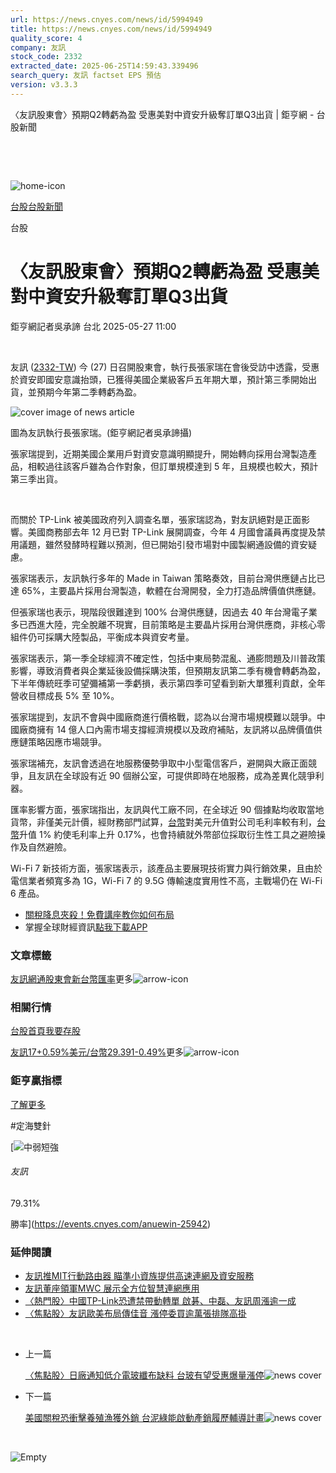 ```yaml
---
url: https://news.cnyes.com/news/id/5994949
title: https://news.cnyes.com/news/id/5994949
quality_score: 4
company: 友訊
stock_code: 2332
extracted_date: 2025-06-25T14:59:43.339496
search_query: 友訊 factset EPS 預估
version: v3.3.3
---
```


〈友訊股東會〉預期Q2轉虧為盈 受惠美對中資安升級奪訂單Q3出貨 | 鉅亨網 - 台股新聞

‌

‌

![home-icon](/assets/icons/breadCrumb/symbol-icon-home.svg)

[台股](/news/cat/tw_stock)[台股新聞](/news/cat/tw_stock_news)

台股

# 〈友訊股東會〉預期Q2轉虧為盈 受惠美對中資安升級奪訂單Q3出貨

鉅亨網記者吳承諦 台北 2025-05-27 11:00

‌

友訊 ([2332-TW](https://www.cnyes.com/twstock/2332)) 今 (27) 日召開股東會，執行長張家瑞在會後受訪中透露，受惠於資安即國安意識抬頭，已獲得美國企業級客戶五年期大單，預計第三季開始出貨，並預期今年第二季轉虧為盈。

![cover image of news article](/_next/image?url=https%3A%2F%2Fcimg.cnyes.cool%2Fprod%2Fnews%2F5994949%2Fl%2F24a7621cd848efaa2c0041e2ac457cc7.jpg&w=3840&q=75)

圖為友訊執行長張家瑞。(鉅亨網記者吳承諦攝)

張家瑞提到，近期美國企業用戶對資安意識明顯提升，開始轉向採用台灣製造產品，相較過往該客戶雖為合作對象，但訂單規模達到 5 年，且規模也較大，預計第三季出貨。

‌

而關於 TP-Link 被美國政府列入調查名單，張家瑞認為，對友訊絕對是正面影響。美國商務部去年 12 月已對 TP-Link 展開調查，今年 4 月國會議員再度提及禁用議題，雖然發酵時程難以預測，但已開始引發市場對中國製網通設備的資安疑慮。

張家瑞表示，友訊執行多年的 Made in Taiwan 策略奏效，目前台灣供應鏈占比已達 65%，主要晶片採用台灣製造，軟體在台灣開發，全力打造品牌價值供應鏈。

但張家瑞也表示，現階段很難達到 100% 台灣供應鏈，因過去 40 年台灣電子業多已西進大陸，完全脫離不現實，目前策略是主要晶片採用台灣供應商，非核心零組件仍可採購大陸製品，平衡成本與資安考量。

張家瑞表示，第一季全球經濟不確定性，包括中東局勢混亂、通膨問題及川普政策影響，導致消費者與企業延後設備採購決策，但預期友訊第二季有機會轉虧為盈，下半年傳統旺季可望彌補第一季虧損，表示第四季可望看到新大單獲利貢獻，全年營收目標成長 5% 至 10%。

張家瑞提到，友訊不會與中國廠商進行價格戰，認為以台灣市場規模難以競爭。中國廠商擁有 14 億人口內需市場支撐經濟規模以及政府補貼，友訊將以品牌價值供應鏈策略因應市場競爭。

張家瑞補充，友訊會透過在地服務優勢爭取中小型電信客戶，避開與大廠正面競爭，且友訊在全球設有近 90 個辦公室，可提供即時在地服務，成為差異化競爭利器。

匯率影響方面，張家瑞指出，友訊與代工廠不同，在全球近 90 個據點均收取當地貨幣，非僅美元計價，經財務部門試算，[台幣](https://invest.cnyes.com/forex/detail/usdtwd)對美元升值對公司毛利率較有利，[台幣](https://invest.cnyes.com/forex/detail/usdtwd)升值 1% 約使毛利率上升 0.17%，也會持續就外幣部位採取衍生性工具之避險操作及自然避險。

Wi-Fi 7 新技術方面，張家瑞表示，該產品主要展現技術實力與行銷效果，且由於電信業者頻寬多為 1G，Wi-Fi 7 的 9.5G 傳輸速度實用性不高，主戰場仍在 Wi-Fi 6 產品。

* [關稅降息夾殺！免費講座教你如何布局](https://www.rsc.com.tw/Cnyes_RSC/SeminarBooking2025InvestmentOutlook.aspx?utm_source=anue&utm_medium=usstocks_end)
* 掌握全球財經資訊[點我下載APP](http://www.cnyes.com/app/?utm_source=mweb&utm_medium=HamMenuBanner&utm_campaign=fixed&utm_content=entr)

### 文章標籤

[友訊](https://news.cnyes.com/tag/友訊 "友訊")[網通](https://news.cnyes.com/tag/網通 "網通")[股東會](https://news.cnyes.com/tag/股東會 "股東會")[新台幣匯率](https://news.cnyes.com/tag/新台幣匯率 "新台幣匯率")更多![arrow-icon](/assets/icons/arrows/arrow-down.svg)

### 相關行情

[台股首頁](https://www.cnyes.com/twstock)[我要存股](https://supr.link/8OHaU)

[友訊17+0.59%](https://www.cnyes.com/twstock/2332)[美元/台幣29.391-0.49%](https://invest.cnyes.com/forex/detail/USDTWD)更多![arrow-icon](/assets/icons/arrows/arrow-down.svg)

### 鉅亨贏指標

[了解更多](https://events.cnyes.com/anuewin-25942)

#定海雙針

[![中弱短強](/assets/icons/win-indicator/short-to-long.svg)

###### 友訊

79.31%

勝率](https://events.cnyes.com/anuewin-25942)

### 延伸閱讀

* [友訊推MIT行動路由器 瞄準小資族提供高速連網及資安服務](/news/id/5954774)
* [友訊董座領軍MWC 展示全方位智慧連網應用](/news/id/5881583)
* [〈熱門股〉中國TP-Link恐遭禁帶動轉單 啟碁、中磊、友訊周漲逾一成](/news/id/5815809)
* [〈焦點股〉友訊歐美布局傳佳音 漲停委買逾萬張排隊高掛](/news/id/6035567)

‌

* 上一篇

  [〈焦點股〉日廠通知低介電玻纖布缺料 台玻有望受惠爆量漲停](/news/id/5995196)![news cover](https://cimg.cnyes.cool/prod/news/5995196/m/0e69f7ed16d2f37a2679e7aa6dfda702.jpg)
* 下一篇

  [美國關稅恐衝擊養殖漁獲外銷 台泥綠能啟動產銷履歷輔導計畫](/news/id/5994433)![news cover](https://cimg.cnyes.cool/prod/news/5994433/m/dd78cfe359aa0576704afd540c525314.jpg)

‌

![Empty](/assets/icons/skeleton/empty-image.svg)

‌